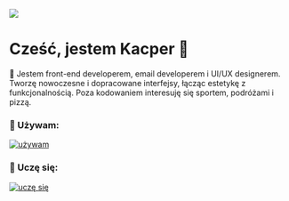 ![](https://komarev.com/ghpvc/?username=CasperZmuda)

# Cześć, jestem Kacper 🌊

🤿 Jestem front-end developerem, email developerem i UI/UX designerem. Tworzę nowoczesne i dopracowane interfejsy, łącząc estetykę z funkcjonalnością. Poza kodowaniem interesuję się sportem, podróżami i pizzą.

### 🪸 Używam:

[![używam](https://skillicons.dev/icons?i=html,css,scss,js,git,github,npm,figma,ps,vscode)](https://skillicons.dev)

### 🪼 Uczę się:

[![uczę się](https://skillicons.dev/icons?i=ts,angular,astro,tailwind,wordpress,vite,webstorm)](https://skillicons.dev)
